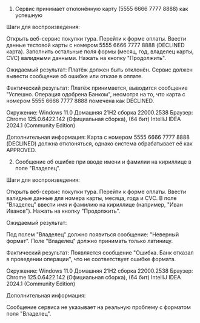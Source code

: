 1. Сервис принимает отклонённую карту (5555 6666 7777 8888) как успешную

Шаги для воспроизведения:

Открыть веб-сервис покупки тура.
Перейти к форме оплаты.
Ввести данные тестовой карты с номером 5555 6666 7777 8888 (DECLINED карта).
Заполнить остальные поля формы (месяц, год, владелец карты, CVC) валидными данными.
Нажать на кнопку "Продолжить".

Ожидаемый результат:
Платёж должен быть отклонён. Сервис должен вывести сообщение об ошибке или отказе в оплате.

Фактический результат:
Платёж принимается, выводится сообщение "Успешно. Операция одобрена Банком", несмотря на то, что карта с номером 5555 6666 7777 8888 помечена как DECLINED.

Окружение:
Windows 11.0 Домашняя 21H2 сборка 22000.2538
Браузер: Chrome 125.0.6422.142 (Официальная сборка), (64 бит)
IntelliJ IDEA 2024.1 (Community Edition)


Дополнительная информация:
Карта с номером 5555 6666 7777 8888 (DECLINED) должна отклоняться, однако система обрабатывает её как APPROVED.

2. Сообщение об ошибке при вводе имени и фамилии на кириллице в поле "Владелец".

Шаги для воспроизведения:

Открыть веб-сервис покупки тура.
Перейти к форме оплаты.
Ввести валидные данные для номера карты, месяца, года и CVC.
В поле "Владелец" ввести имя и фамилию на кириллице (например, "Иван Иванов").
Нажать на кнопку "Продолжить".

Ожидаемый результат:

Под полем "Владелец" должно появиться сообщение: "Неверный формат". Поле "Владелец" должно принимать только латиницу.

Фактический результат:
Появляется сообщение "Ошибка. Банк отказал в проведении операции", что не соответствует ошибке формата.

Окружение:
Windows 11.0 Домашняя 21H2 сборка 22000.2538
Браузер: Chrome 125.0.6422.142 (Официальная сборка), (64 бит)
IntelliJ IDEA 2024.1 (Community Edition)

Дополнительная информация:

Сообщение сервиса не указывает на реальную проблему с форматом поля "Владелец".






